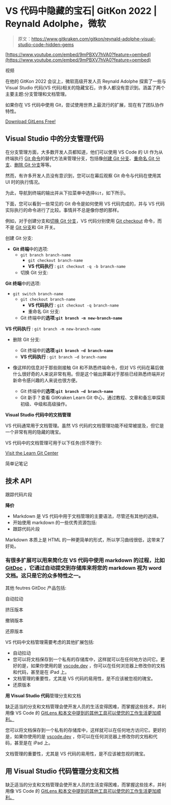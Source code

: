 # VS 代码中隐藏的宝石| GitKon 2022 | Reynald Adolphe，微软

> 原文：<https://www.gitkraken.com/gitkon/reynald-adolphe-visual-studio-code-hidden-gems>

[https://www.youtube.com/embed/9mPBXV7hVA0?feature=oembed](https://www.youtube.com/embed/9mPBXV7hVA0?feature=oembed)

视频

在他的 GitKon 2022 会议上，微软高级开发人员 Reynald Adolphe 探索了一些与 Visual Studio 代码(VS 代码)相关的隐藏宝石，许多人都没有意识到。涵盖了两个主要主题:分支管理和文档管理。

如果你在 VS 代码中使用 Git，尝试使用世界上最流行的扩展，现在有了团队协作特性。

[Download GitLens Free!](https://www.gitkraken.com/gitlens/try-free)

## **Visual Studio 中的分支管理代码**

在分支管理方面，大多数开发人员都知道，他们可以使用 VS Code 的 UI 作为从终端执行 [Git 命令](https://www.gitkraken.com/learn/git/commands)的替代方法来管理分支，包括像[创建 Git 分支](https://www.gitkraken.com/learn/git/problems/create-git-branch)、[重命名 Git 分支](https://www.gitkraken.com/learn/git/problems/rename-git-branch)、[删除 Git 分支](https://www.gitkraken.com/learn/git/problems/delete-local-git-branch)等等。

然而，有许多开发人员没有意识到，您可以在幕后观察 Git 命令与代码在使用其 UI 时的执行情况。

为此，导航到终端的输出并从下拉菜单中选择`Git`，如下所示。

下面，您可以看到一些常见的 Git 命令是如何使用 VS 代码完成的，并与 VS 代码实际执行的命令进行了比较。事情并不总是像你想的那样。

例如，对于创建分支和[切换 Git 分支](https://www.gitkraken.com/learn/git/problems/switch-git-branch)，VS 代码分别使用 [Git checkout](https://www.gitkraken.com/learn/git/git-checkout) 命令，而不是 [Git 分支](https://www.gitkraken.com/learn/git/branch)和 Git 开关。

创建 Git 分支:

*   **Git 终端**中的选项:
    *   `git branch branch-name`
        *   `git checkout branch-name`
        *   **VS 代码执行** : `git checkout -q -b branch-name`
    *   切换 Git 分支:

**Git 终端**中的选项:

*   `git switch branch-name`
    *   `git checkout branch-name`
        *   **VS 代码执行** : `git checkout -q branch-name`
        *   重命名 Git 分支:
    *   Git 终端中的**选项:`git branch -m new-branch-name`**

**VS 代码执行** : `git branch -m new-branch-name`

*   删除 Git 分支:
    *   Git 终端中的**选项:`git branch –d branch-name`**
    *   **VS 代码执行** : `git branch –d branch-name`

*   像这样的信息对于那些刚接触 Git 和不熟悉终端命令，但对 VS 代码在幕后做什么很好奇的人来说非常有用。但是这个输出屏幕对于那些已经熟悉终端并对新命令感兴趣的人来说也很方便。
    *   Git 终端中的**选项:`git branch –d branch-name`**
    *   Git 新手？查看 GitKraken Learn Git 中心，通过教程、文章和备忘单探索初级、中级和高级操作。

**Visual Studio 代码中的文档管理**

VS 代码通常用于文档管理。虽然 VS 代码的文档管理功能不经常被提及，但它是一个非常有用的隐藏的瑰宝。

VS 代码中的文档管理可用于以下任务(但不限于):

[Visit the Learn Git Center](https://www.gitkraken.com/learn/git)

简单记笔记

## 技术 API

跟踪代码片段

**降价**

*   Markdown 是 VS 代码中用于文档管理的主要语法，尽管还有其他的选择。
*   开始使用 markdown 的一些优秀资源包括:
*   跟踪代码片段

Markdown 本质上是 HTML 的一种更简单的形式，所以学习曲线很低，这带来了好处。

### 有很多扩展可以用来简化在 VS 代码中使用 markdown 的过程，比如 [GitDoc](https://marketplace.visualstudio.com/items?itemName=vsls-contrib.gitdoc) ，它通过自动提交到存储库来将您的 markdown 视为 word 文档。这只是它的众多特性之一。

其他 feutres GitDoc 产品包括:

自动拉动

挤压版本

撤销版本

还原版本

VS 代码中文档管理需要考虑的其他扩展包括:

*   自动拉动
*   您可以将文档保存到一个私有的存储库中，这样就可以在任何地方访问它。更好的是，如果你使用的是 [vscode.dev](https://vscode.dev/) ，你可以在任何浏览器上修改你的文档和代码，甚至是在 iPad 上。
*   文档管理的重要性，尤其是 VS 代码的易用性，是不应该被忽视的瑰宝。
*   还原版本

**用 Visual Studio 代码**管理分支和文档

缺乏适当的分支和文档管理会使开发人员的生活变得困难，而掌握这些技术，并利用像 VS Code 的 [GitLens 和本文中提到的其他工具可以使您的工作生活更加顺利。](https://www.gitkraken.com/gitlens)

您可以将文档保存到一个私有的存储库中，这样就可以在任何地方访问它。更好的是，如果你使用的是 [vscode.dev](https://vscode.dev/) ，你可以在任何浏览器上修改你的文档和代码，甚至是在 iPad 上。

文档管理的重要性，尤其是 VS 代码的易用性，是不应该被忽视的瑰宝。

## **用 Visual Studio 代码**管理分支和文档

缺乏适当的分支和文档管理会使开发人员的生活变得困难，而掌握这些技术，并利用像 VS Code 的 [GitLens 和本文中提到的其他工具可以使您的工作生活更加顺利。](https://www.gitkraken.com/gitlens)